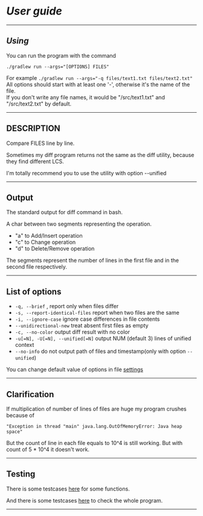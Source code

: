 # *User guide*
___

## *Using*
You can run the program with the command <br>
``` #bash
./gradlew run --args="[OPTIONS] FILES"
```

For example ```./gradlew run --args="-q files/text1.txt files/text2.txt"```
All options should start with at least one '-', otherwise it's the name of the file. <br>
If you don't write any file names, it would be "/src/text1.txt" and "/src/text2.txt" by default.

---

## DESCRIPTION

Compare FILES line by line.

Sometimes my diff program returns not the same as the diff utility, because they find different LCS.

I'm totally recommend you to use the utility with option --unified

---

## Output

The standard output for diff command in bash.

A char between two segments representing the operation.
+ "a" to Add/Insert operation
+ "c" to Change operation
+ "d" to Delete/Remove operation

The segments represent the number of lines in the first file and in the second file respectively.

---
## List of options
+ ```-q, --brief``` , report only when files differ <br>
+ ```-s, --report-identical-files``` report when two files are the same
+ ```-i, --ignore-case``` ignore case differences in file contents
+ ```--unidirectional-new``` treat absent first files as empty
+ ```-c, --no-color``` output diff result with no color
+ ```-u[=N], -U[=N], --unified[=N]``` output NUM (default 3) lines of unified context
+ ```--no-info``` do not output path of files and timestamp(only with option ```--unified```)

You can change default value of options in file [settings](settings)

---
## Clarification

If multiplication of number of lines of files are huge my program crushes because of 

```"Exception in thread "main" java.lang.OutOfMemoryError: Java heap space" ```

But the count of line in each file equals to 10^4 is still working. But with count of 5 * 10^4 it doesn't work.

---

## Testing

There is some testcases [here](src/test/kotlin) for some functions. 

And there is some testcases [here](files) to check the whole program.

---
